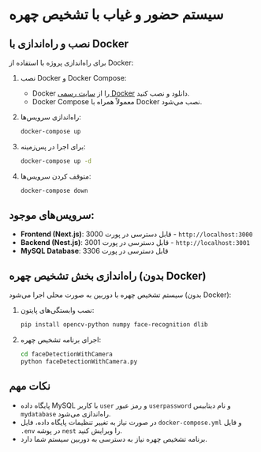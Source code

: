 # سیستم حضور و غیاب با تشخیص چهره

## نصب و راه‌اندازی با Docker

برای راه‌اندازی پروژه با استفاده از Docker:

1. نصب Docker و Docker Compose:
   - Docker را از [سایت رسمی Docker](https://www.docker.com/get-started) دانلود و نصب کنید.
   - Docker Compose معمولاً همراه با Docker نصب می‌شود.

2. راه‌اندازی سرویس‌ها:
   ```bash
   docker-compose up
   ```

3. برای اجرا در پس‌زمینه:
   ```bash
   docker-compose up -d
   ```

4. متوقف کردن سرویس‌ها:
   ```bash
   docker-compose down
   ```

## سرویس‌های موجود:

- **Frontend (Next.js)**: قابل دسترسی در پورت 3000 - `http://localhost:3000`
- **Backend (Nest.js)**: قابل دسترسی در پورت 3001 - `http://localhost:3001`
- **MySQL Database**: قابل دسترسی در پورت 3306

## راه‌اندازی بخش تشخیص چهره (بدون Docker)

سیستم تشخیص چهره با دوربین به صورت محلی اجرا می‌شود (بدون Docker):

1. نصب وابستگی‌های پایتون:
   ```bash
   pip install opencv-python numpy face-recognition dlib
   ```

2. اجرای برنامه تشخیص چهره:
   ```bash
   cd faceDetectionWithCamera
   python faceDetectionWithCamera.py
   ```

## نکات مهم

- پایگاه داده MySQL با کاربر `user` و رمز عبور `userpassword` و نام دیتابیس `mydatabase` راه‌اندازی می‌شود.
- در صورت نیاز به تغییر تنظیمات پایگاه داده، فایل `docker-compose.yml` و فایل `.env` در پوشه `nest` را ویرایش کنید.
- برنامه تشخیص چهره نیاز به دسترسی به دوربین سیستم شما دارد. 